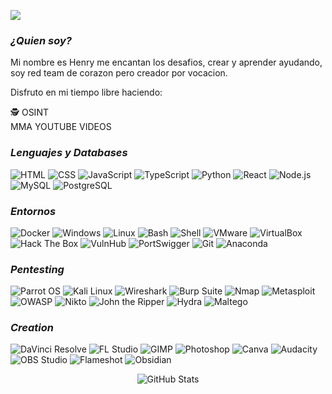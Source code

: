 ![](https://github.com/sularhen/sularhen/blob/main/BannerReadMe.gif)

### ***¿Quien soy?***
Mi nombre es Henry me encantan los desafios, crear y aprender ayudando, soy red team de corazon pero creador por vocacion.

Disfruto en mi tiempo libre haciendo:

🕵️ OSINT  
    MMA
  YOUTUBE VIDEOS

### ***Lenguajes y Databases***
![HTML](https://img.shields.io/badge/HTML5-E34F26?style=flat-square&logo=html5&logoColor=white)
![CSS](https://img.shields.io/badge/CSS3-1572B6?style=flat-square&logo=css3&logoColor=white)
![JavaScript](https://img.shields.io/badge/JavaScript-F7DF1E?style=flat-square&logo=javascript&logoColor=black)
![TypeScript](https://img.shields.io/badge/TypeScript-3178C6?style=flat-square&logo=typescript&logoColor=white)
![Python](https://img.shields.io/badge/Python-3776AB?style=flat-square&logo=python&logoColor=white)
![React](https://img.shields.io/badge/React-61DAFB?style=flat-square&logo=react&logoColor=black)
![Node.js](https://img.shields.io/badge/Node.js-339933?style=flat-square&logo=nodedotjs&logoColor=white)
![MySQL](https://img.shields.io/badge/MySQL-4479A1?style=flat-square&logo=mysql&logoColor=white)
![PostgreSQL](https://img.shields.io/badge/PostgreSQL-336791?style=flat-square&logo=postgresql&logoColor=white)

### ***Entornos***
![Docker](https://img.shields.io/badge/Docker-2496ED?style=flat-square&logo=docker&logoColor=white)
![Windows](https://img.shields.io/badge/Windows-0078D6?style=flat-square&logo=windows&logoColor=white)
![Linux](https://img.shields.io/badge/Linux-FCC624?style=flat-square&logo=linux&logoColor=black)
![Bash](https://img.shields.io/badge/Bash-4EAA25?style=flat-square&logo=gnubash&logoColor=white)
![Shell](https://img.shields.io/badge/Shell-89E051?style=flat-square&logo=gnubash&logoColor=black)
![VMware](https://img.shields.io/badge/VMware-607078?style=flat-square&logo=vmware&logoColor=white)
![VirtualBox](https://img.shields.io/badge/VirtualBox-183A61?style=flat-square&logo=virtualbox&logoColor=white)
![Hack The Box](https://img.shields.io/badge/HackTheBox-9FEF00?style=flat-square&logo=hackthebox&logoColor=black)
![VulnHub](https://img.shields.io/badge/VulnHub-222222?style=flat-square&logoColor=white)
![PortSwigger](https://img.shields.io/badge/PortSwigger-FF6600?style=flat-square&logoColor=white)
![Git](https://img.shields.io/badge/Git-F05032?style=flat-square&logo=git&logoColor=white)
![Anaconda](https://img.shields.io/badge/Anaconda-44A833?style=flat-square&logo=anaconda&logoColor=white)

### ***Pentesting***
![Parrot OS](https://img.shields.io/badge/Parrot%20OS-222222?style=flat-square&logo=linux&logoColor=white)
![Kali Linux](https://img.shields.io/badge/Kali%20Linux-557C94?style=flat-square&logo=kalilinux&logoColor=white)
![Wireshark](https://img.shields.io/badge/Wireshark-1679A7?style=flat-square&logo=wireshark&logoColor=white)
![Burp Suite](https://img.shields.io/badge/Burp%20Suite-FF3300?style=flat-square&logoColor=white)
![Nmap](https://img.shields.io/badge/Nmap-004472?style=flat-square&logoColor=white)
![Metasploit](https://img.shields.io/badge/Metasploit-3F8CFF?style=flat-square&logoColor=white)
![OWASP](https://img.shields.io/badge/OWASP-000000?style=flat-square&logoColor=white)
![Nikto](https://img.shields.io/badge/Nikto-E62B1E?style=flat-square&logoColor=white)
![John the Ripper](https://img.shields.io/badge/JtR-222222?style=flat-square&logoColor=white)
![Hydra](https://img.shields.io/badge/Hydra-FFCC00?style=flat-square&logoColor=black)
![Maltego](https://img.shields.io/badge/Maltego-003366?style=flat-square&logoColor=white)

### ***Creation***
![DaVinci Resolve](https://img.shields.io/badge/DaVinci%20Resolve-FF4C00?style=flat-square&logo=blackmagicdesign&logoColor=white)
![FL Studio](https://img.shields.io/badge/FL%20Studio-F48E00?style=flat-square&logo=image-line&logoColor=white)
![GIMP](https://img.shields.io/badge/GIMP-5C5543?style=flat-square&logo=gimp&logoColor=white)
![Photoshop](https://img.shields.io/badge/Photoshop-31A8FF?style=flat-square&logo=adobephotoshop&logoColor=white)
![Canva](https://img.shields.io/badge/Canva-00C4CC?style=flat-square&logo=canva&logoColor=white)
![Audacity](https://img.shields.io/badge/Audacity-0000CC?style=flat-square&logo=audacity&logoColor=white)
![OBS Studio](https://img.shields.io/badge/OBS%20Studio-302E31?style=flat-square&logo=obsstudio&logoColor=white)
![Flameshot](https://img.shields.io/badge/Flameshot-DD00AA?style=flat-square&logoColor=white)
![Obsidian](https://img.shields.io/badge/Obsidian-483699?style=flat-square&logo=obsidian&logoColor=white)



<div align="center">
  <img src="https://github-readme-stats.vercel.app/api?username=sularhen&show_icons=true&theme=tokyonight" alt="GitHub Stats" />
</div>

